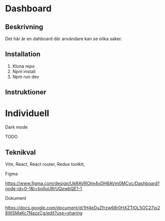 # Dashboard

## Beskrivning
Det här är en dahboard där användare kan se olika saker.

## Installation

1. Klona repo
2. Npm install
3. Npm run dev

## Instruktioner

# Individuell
Dark mode

TODO

## Teknikval

Vite, React, React router, Redux toolkit, 


Figma

https://www.figma.com/design/UkRAVROlm4vDH8AVm0MCvc/Dashboard?node-id=0-1&t=boIluURrUQxwbQE1-1

Dokument

https://docs.google.com/document/d/1H4eDuZfrzw68r0HXZTlOL5OC27io28WSMaKc7NazzCg/edit?usp=sharing
